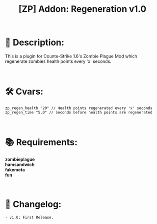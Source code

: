 <h1 align="center">[ZP] Addon: Regeneration v1.0</h1>

<br />

# :page_facing_up: Description:
This is a plugin for Counte-Strike 1.6's Zombie Plague Mod which regenerate zombies health points every 'x' seconds.

<br />

# :hammer_and_wrench: Cvars:
```
zp_regen_health "20" // Health points regenerated every 'x' seconds
zp_regen_time "5.0" // Seconds before health points are regenerated
```

<br />

# :books: Requirements:
**zombieplague**<br />
**hamsandwich**<br />
**fakemeta**<br />
**fun**

<br />

# :scroll: Changelog:
    - v1.0: First Release.
